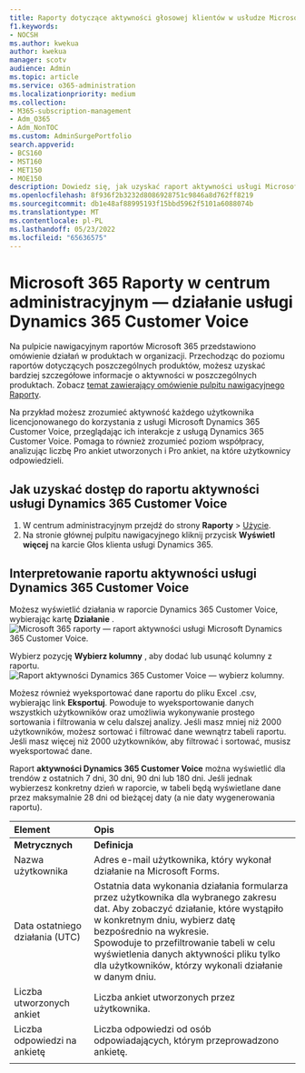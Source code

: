 ```yaml
---
title: Raporty dotyczące aktywności głosowej klientów w usłudze Microsoft Dynamics 365
f1.keywords:
- NOCSH
ms.author: kwekua
author: kwekua
manager: scotv
audience: Admin
ms.topic: article
ms.service: o365-administration
ms.localizationpriority: medium
ms.collection:
- M365-subscription-management
- Adm_O365
- Adm_NonTOC
ms.custom: AdminSurgePortfolio
search.appverid:
- BCS160
- MST160
- MET150
- MOE150
description: Dowiedz się, jak uzyskać raport aktywności usługi Microsoft Dynamics 365 Customer Voice przy użyciu pulpitu nawigacyjnego Raporty i dowiedzieć się, jak licencjonowani użytkownicy współpracują.
ms.openlocfilehash: 8f936f2b3232d8086928751c9846a8d762ff8219
ms.sourcegitcommit: db1e48af88995193f15bbd5962f5101a6088074b
ms.translationtype: MT
ms.contentlocale: pl-PL
ms.lasthandoff: 05/23/2022
ms.locfileid: "65636575"
---
```

# <a name="microsoft-365-reports-in-the-admin-center---dynamics-365-customer-voice-activity"></a>Microsoft 365 Raporty w centrum administracyjnym — działanie usługi Dynamics 365 Customer Voice

Na pulpicie nawigacyjnym raportów Microsoft 365 przedstawiono omówienie działań w produktach w organizacji. Przechodząc do poziomu raportów dotyczących poszczególnych produktów, możesz uzyskać bardziej szczegółowe informacje o aktywności w poszczególnych produktach. Zobacz [temat zawierający omówienie pulpitu nawigacyjnego Raporty](activity-reports.md).
  
Na przykład możesz zrozumieć aktywność każdego użytkownika licencjonowanego do korzystania z usługi Microsoft Dynamics 365 Customer Voice, przeglądając ich interakcje z usługą Dynamics 365 Customer Voice. Pomaga to również zrozumieć poziom współpracy, analizując liczbę Pro ankiet utworzonych i Pro ankiet, na które użytkownicy odpowiedzieli. 
  
## <a name="how-to-get-to-the-dynamics-365-customer-voice-activity-report"></a>Jak uzyskać dostęp do raportu aktywności usługi Dynamics 365 Customer Voice

1. W centrum administracyjnym przejdź do strony **Raporty** \> <a href="https://go.microsoft.com/fwlink/p/?linkid=2074756" target="_blank">Użycie</a>. 
2. Na stronie głównej pulpitu nawigacyjnego kliknij przycisk **Wyświetl więcej** na karcie Głos klienta usługi Dynamics 365.
  
## <a name="interpret-the-dynamics-365-customer-voice-activity-report"></a>Interpretowanie raportu aktywności usługi Dynamics 365 Customer Voice

Możesz wyświetlić działania w raporcie Dynamics 365 Customer Voice, wybierając kartę **Działanie** .<br/>![Microsoft 365 raporty — raport aktywności usługi Microsoft Dynamics 365 Customer Voice.](../../media/a7e57d18-1ac8-4d4b-bd70-83361505dc3e.png)

Wybierz pozycję **Wybierz kolumny** , aby dodać lub usunąć kolumny z raportu.  <br/> ![Raport aktywności Dynamics 365 Customer Voice — wybierz kolumny.](../../media/5ab66f4b-32eb-4c9b-9683-1157ae9e2c0a.png)

Możesz również wyeksportować dane raportu do pliku Excel .csv, wybierając link **Eksportuj**. Powoduje to wyeksportowanie danych wszystkich użytkowników oraz umożliwia wykonywanie prostego sortowania i filtrowania w celu dalszej analizy. Jeśli masz mniej niż 2000 użytkowników, możesz sortować i filtrować dane wewnątrz tabeli raportu. Jeśli masz więcej niż 2000 użytkowników, aby filtrować i sortować, musisz wyeksportować dane. 

Raport **aktywności Dynamics 365 Customer Voice** można wyświetlić dla trendów z ostatnich 7 dni, 30 dni, 90 dni lub 180 dni. Jeśli jednak wybierzesz konkretny dzień w raporcie, w tabeli będą wyświetlane dane przez maksymalnie 28 dni od bieżącej daty (a nie daty wygenerowania raportu).
  
|Element|Opis|
|:-----|:-----|
|**Metrycznych**|**Definicja**|
|Nazwa użytkownika  <br/> |Adres e-mail użytkownika, który wykonał działanie na Microsoft Forms.  <br/> |
|Data ostatniego działania (UTC)  <br/> |Ostatnia data wykonania działania formularza przez użytkownika dla wybranego zakresu dat. Aby zobaczyć działanie, które wystąpiło w konkretnym dniu, wybierz datę bezpośrednio na wykresie.<br/>Spowoduje to przefiltrowanie tabeli w celu wyświetlenia danych aktywności pliku tylko dla użytkowników, którzy wykonali działanie w danym dniu.  <br/> |
|Liczba utworzonych ankiet  <br/> |Liczba ankiet utworzonych przez użytkownika.   <br/> |
|Liczba odpowiedzi na ankietę  <br/> |Liczba odpowiedzi od osób odpowiadających, którym przeprowadzono ankietę.|
|||